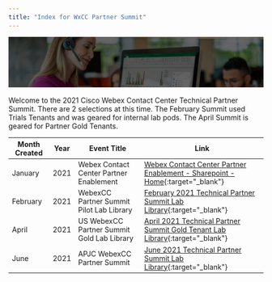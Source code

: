 ```yaml
---
title: "Index for WxCC Partner Summit"
---
```


![Banner](images/wxccbanner.jpg)

Welcome to the 2021 Cisco Webex Contact Center Technical Partner Summit. There are 2 selections at this time.  The February Summit used Trials Tenants and was geared for internal lab pods.  The April Summit is geared for Partner Gold Tenants.



| Month Created | Year | Event Title                              | Link                                                     |
|------------------------------------------|---------------|------|----------------------------------------------------------|
| January       | 2021 | Webex Contact Center Partner Enablement  | [Webex Contact Center Partner Enablement - Sharepoint - Home](https://cisco.sharepoint.com/sites/WxCCPartnerEnablement){:target="_blank"} |
| February        | 2021 | WebexCC Partner Summit Pilot Lab Library           |  [February 2021 Technical Partner Summit Lab Library](LabLibrary.md){:target="_blank"}                                                      |
| April     | 2021 | US WebexCC Partner Summit Gold Lab Library            |  [April 2021 Technical Partner Summit Gold Tenant Lab Library](LabLibrarynew.md){:target="_blank"}                                                       |
| June        | 2021 | APJC WebexCC Partner Summit            |  [June 2021 Technical Partner Summit Lab Library](TechSummitRoW_2021/HomePage.md){:target="_blank"}                                                      |
